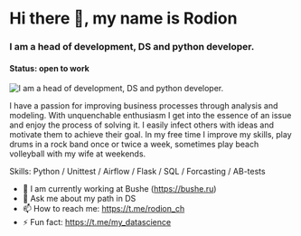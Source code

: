 # Hi there 👋, my name is **Rodion**
### I am a head of development, DS and python developer.

#### Status: **open to work**

![I am a head of development, DS and python developer.](https://wmpics.pics/di-HI4K.gif)

I have a passion for improving business processes through analysis and modeling. With unquenchable enthusiasm I get into the essence of an issue and enjoy the process of solving it. I easily infect others with ideas and motivate them to achieve their goal. In my free time I improve my skills, play drums in a rock band once or twice a week, sometimes play beach volleyball with my wife at weekends.
 
Skills: Python / Unittest / Airflow / Flask / SQL / Forcasting / AB-tests


- 🔭 I am currently working at Bushe (https://bushe.ru)
- 💬 Ask me about my path in DS 
- 📫 How to reach me: https://t.me/rodion_ch 
- ⚡ Fun fact: https://t.me/my_datascience 
